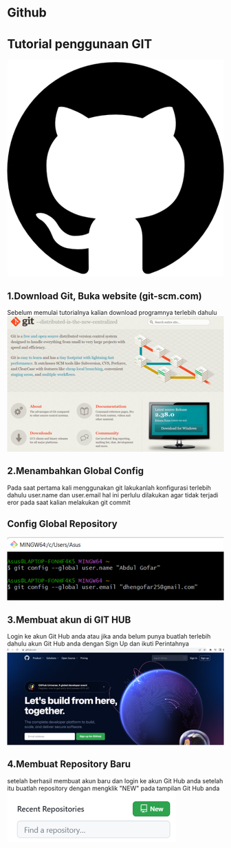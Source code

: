 # Github
# Tutorial penggunaan GIT
![Gambar 1](screenshot/ss1.png)
## 1.Download Git, Buka website (git-scm.com)
Sebelum memulai tutorialnya kalian download programnya terlebih dahulu
![Gambar 2](screenshot/ss14.png)
## 2.Menambahkan Global Config
Pada saat pertama kali menggunakan git lakukanlah konfigurasi terlebih dahulu user.name dan user.email hal ini perlulu dilakukan agar tidak terjadi eror pada saat kalian melakukan git commit
## Config Global Repository
![Gambar 3](screenshot/ss3.png)
## 3.Membuat akun di GIT HUB
Login ke akun Git Hub anda atau jika anda belum punya buatlah terlebih dahulu akun Git Hub anda dengan Sign Up dan ikuti Perintahnya
![gambar 4](screenshot/ss4.png)
## 4.Membuat Repository Baru
setelah berhasil membuat akun baru dan login ke akun Git Hub anda setelah itu buatlah repository dengan mengklik "NEW" pada tampilan Git Hub anda
![Gambar 5](screenshot/ss5.png)
